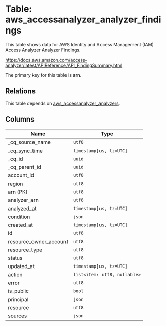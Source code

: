 # Table: aws_accessanalyzer_analyzer_findings

This table shows data for AWS Identity and Access Management (IAM) Access Analyzer Analyzer Findings.

https://docs.aws.amazon.com/access-analyzer/latest/APIReference/API_FindingSummary.html

The primary key for this table is **arn**.

## Relations

This table depends on [aws_accessanalyzer_analyzers](aws_accessanalyzer_analyzers).

## Columns

| Name          | Type          |
| ------------- | ------------- |
|_cq_source_name|`utf8`|
|_cq_sync_time|`timestamp[us, tz=UTC]`|
|_cq_id|`uuid`|
|_cq_parent_id|`uuid`|
|account_id|`utf8`|
|region|`utf8`|
|arn (PK)|`utf8`|
|analyzer_arn|`utf8`|
|analyzed_at|`timestamp[us, tz=UTC]`|
|condition|`json`|
|created_at|`timestamp[us, tz=UTC]`|
|id|`utf8`|
|resource_owner_account|`utf8`|
|resource_type|`utf8`|
|status|`utf8`|
|updated_at|`timestamp[us, tz=UTC]`|
|action|`list<item: utf8, nullable>`|
|error|`utf8`|
|is_public|`bool`|
|principal|`json`|
|resource|`utf8`|
|sources|`json`|